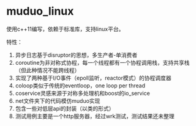 # muduo_linux  
使用c++11编写，依赖于标准库，支持linux平台。  
  
特性：  
1. 异步日志基于disruptor的思想，多生产者-单消费者  
2. coroutine为非对称式协程，每一个线程都有一个协程调用栈，支持共享栈（但此种情况不能跨线程）  
3. 实现了两种基于I/O事件（epoll监听，reactor模式）的协程调度器  
4. coloop类似于传统的eventloop，one loop per thread  
5. coservice灵感来源于对称多处理机和boost的io_service  
6. net文件夹下的代码模仿muduo实现  
7. 包含一些对低层api的封装（以类的形式）  
8. 测试用例主要是一个http服务器，经过wrk测试，测试结果还未整理  
